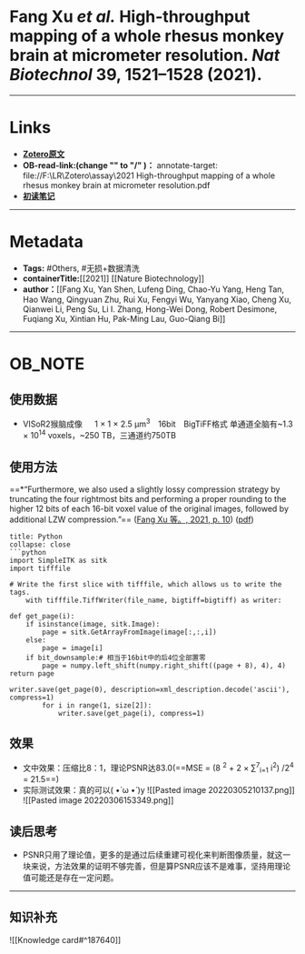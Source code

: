 # Fang Xu _et al._ High-throughput mapping of a whole rhesus monkey brain at micrometer resolution. _Nat Biotechnol_ **39**, 1521–1528 (2021).

---
 # Links
* **[Zotero原文](zotero://select/items/@fangxuHighthroughputMappingWhole2021)**
* **OB-read-link:(change "\" to "/" )：**
  annotate-target: file://F\:\\LR\\Zotero\\assay\\2021 High-throughput mapping of a whole rhesus monkey brain at micrometer resolution.pdf
* **[初读笔记](obsidian://open?vault=Assay&file=%E5%88%9D%E8%AF%BB%E7%AC%94%E8%AE%B0%2FHigh-throughput%20mapping%20of%20a%20whole%20rhesus%20monkey%20brain%20at%20micrometer%20resolution%20(2022222%20%E4%B8%8B%E5%8D%8880703))**
---
# Metadata
* **Tags:** #Others, #无损+数据清洗
* **containerTitle:**[[2021]]  [[Nature Biotechnology]]
* **author：**[[Fang Xu, Yan Shen, Lufeng Ding, Chao-Yu Yang, Heng Tan, Hao Wang, Qingyuan Zhu, Rui Xu, Fengyi Wu, Yanyang Xiao, Cheng Xu, Qianwei Li, Peng Su, Li I. Zhang, Hong-Wei Dong, Robert Desimone, Fuqiang Xu, Xintian Hu, Pak-Ming Lau, Guo-Qiang Bi]]
---
# OB_NOTE
## 使用数据
* VISoR2猴脑成像 &emsp;  1 × 1 × 2.5 μm<sup>3</sup>&emsp;16bit&emsp;BigTiFF格式
   单通道全脑有~1.3 × 10<sup>14</sup> voxels，~250 TB，三通道约750TB

## 使用方法
==*“Furthermore, we also used a slightly lossy compression strategy by truncating the four rightmost bits and performing a proper rounding to the higher 12 bits of each 16-bit voxel value of the original images, followed by additional LZW compression.”== ([Fang Xu 等。, 2021, p. 10](zotero://select/library/items/3K43T7EV)) ([pdf](zotero://open-pdf/library/items/Z79HHD56?page=10&annotation=FY9T4LLA)) 

```ad-bug
title: Python
collapse: close
```python
import SimpleITK as sitk
import tifffile

# Write the first slice with tifffile, which allows us to write the tags.
    with tifffile.TiffWriter(file_name, bigtiff=bigtiff) as writer:

def get_page(i):
	if isinstance(image, sitk.Image):
		page = sitk.GetArrayFromImage(image[:,:,i])
	else:
		page = image[i]
	if bit_downsample:# 相当于16bit中的后4位全部置零
		page = numpy.left_shift(numpy.right_shift((page + 8), 4), 4)
return page

writer.save(get_page(0), description=xml_description.decode('ascii'), compress=1)
        for i in range(1, size[2]):
            writer.save(get_page(i), compress=1)
```

## 效果
* 文中效果：压缩比8：1，理论PSNR达83.0(==MSE = (8 <sup>2</sup> + 2 × ∑<sup>7</sup><sub>i=1</sub>  i<sup>2</sup>) /2<sup>4</sup> = 21.5==)
* 实际测试效果：真的可以( •̀ ω •́ )y ![[Pasted image 20220305210137.png]]
![[Pasted image 20220306153349.png]]


## 读后思考
* PSNR只用了理论值，更多的是通过后续重建可视化来判断图像质量，就这一块来说，方法效果的证明不够完善，但是算PSNR应该不是难事，坚持用理论值可能还是存在一定问题。

---
## 知识补充
![[Knowledge card#^187640]]